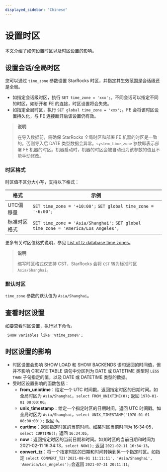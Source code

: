 ```yaml
---
displayed_sidebar: "Chinese"
---
```


# 设置时区

本文介绍了如何设置时区以及时区设置的影响。

## 设置会话/全局时区

您可以通过 `time_zone` 参数设置 StarRocks 时区，并指定其生效范围是会话级还是全局。

- 如指定会话级时区，执行 `SET time_zone = 'xxx';`。不同会话可以指定不同的时区，如断开和 FE 的连接，时区设置将会失效。
- 如指定全局时区，执行 `SET global time_zone = 'xxx';`。FE 会将该时区设置持久化，与 FE 连接断开后该设置仍有效。

> **说明**
>
> 在导入数据前，需确保 StarRocks 全局时区和部署 FE 机器的时区是一致的。否则导入后 DATE 类型数据会异常。`system_time_zone` 参数即表示部署 FE 机器的时区。机器启动时，机器的时区会被自动设为该参数的值且不能手动修改。

### 时区格式

时区值不区分大小写，支持以下格式：

| **格式**     | **示例**                                                     |
| ------------ | ------------------------------------------------------------ |
| UTC偏移量    | `SET time_zone = '+10:00';` `SET global time_zone = '-6:00';` |
| 标准时区格式 | `SET time_zone = 'Asia/Shanghai';` `SET global time_zone = 'America/Los_Angeles';` |

更多有关时区值格式说明，参见 [List of tz database time zones](https://en.wikipedia.org/wiki/List_of_tz_database_time_zones)。

> **说明**
>
> 缩写时区格式仅支持 CST，StarRocks 会将 `CST` 转为标准时区 `Asia/Shanghai`。

### 默认时区

`time_zone` 参数的默认值为 `Asia/Shanghai`。

## 查看时区设置

如要查看时区设置，执行以下命令。

```Plain_Text
 SHOW variables like '%time_zone%';
```

## 时区设置的影响

- 时区设置会影响 SHOW LOAD 和 SHOW BACKENDS 语句返回的时间值，但并不影响 CREATE TABLE 语句中分区列为 DATE 或 DATETIME 类型时 `LESS THAN` 子句指定的值，以及 DATE 或 DATETIME 类型的数据。
- 受时区设置影响的函数包括：
  - **from_unixtime**：给定一个 UTC 时间戳，返回指定时区的日期时间。如全局时区为 `Asia/Shanghai`，`select FROM_UNIXTIME(0);` 返回 `1970-01-01 08:00:00`。
  - **unix_timestamp**：给定一个指定时区的日期时间，返回 UTC 时间戳。如全局时区为 `Asia/Shanghai`，`select UNIX_TIMESTAMP('1970-01-01 08:00:00');` 返回 `0`。
  - **curtime**：返回指定时区的当前时间。如某时区当前时间为 16:34:05，`select CURTIME();` 返回 `16:34:05`。
  - **now**：返回指定时区的当前日期和时间。如某时区的当前日期和时间为 2021-02-11 16:34:13，`select NOW();` 返回 `2021-02-11 16:34:13`。
  - **convert_tz**：将一个指定时区的日期和时间转换到另一个指定时区。如指定 `select CONVERT_TZ('2021-08-01 11:11:11', 'Asia/Shanghai', 'America/Los_Angeles');`会返回 `2021-07-31 20:11:11`。
